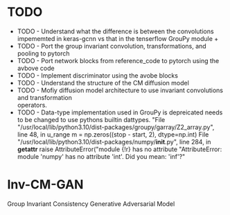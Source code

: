 # TODO
  + TODO - Understand what the difference is between the convolutions impememted in keras-gcnn
           vs that in the tenserflow GrouPy module
        + 
  + TODO - Port the group invariant convolution, transformations, and pooling to pytorch
  + TODO - Port network blocks from reference_code to pytorch using the avbove code
  + TODO - Implement discriminator using the avobe blocks
  + TODO - Understand the structure of the CM diffusion model
  + TODO - Mofiy diffusion model architecture to use invariant convolutions and transformation  
           operators.
  + TODO - Data-type implementation used in GrouPy is depreicated needs to be changed to use pythons builtin dattypes.
           "File "/usr/local/lib/python3.10/dist-packages/groupy/garray/Z2_array.py", line 48, in u_range
              m = np.zeros((stop - start, 2), dtype=np.int)
            File "/usr/local/lib/python3.10/dist-packages/numpy/__init__.py", line 284, in __getattr__
            raise AttributeError("module {!r} has no attribute "AttributeError: module 'numpy' has no attribute 'int'. Did you mean: 'inf'?"

# Inv-CM-GAN
Group Invariant Consistency Generative Adversarial Model
